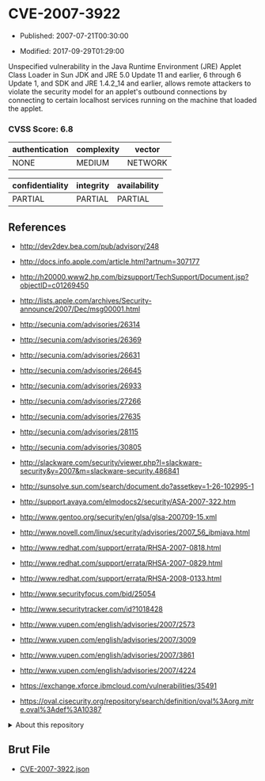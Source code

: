 # CVE-2007-3922

- Published: 2007-07-21T00:30:00

- Modified: 2017-09-29T01:29:00

Unspecified vulnerability in the Java Runtime Environment (JRE) Applet Class Loader in Sun JDK and JRE 5.0 Update 11 and earlier, 6 through 6 Update 1, and SDK and JRE 1.4.2_14 and earlier, allows remote attackers to violate the security model for an applet's outbound connections by connecting to certain localhost services running on the machine that loaded the applet.

### CVSS Score: **6.8**

| authentication | complexity | vector |
| --- | --- | --- |
| NONE | MEDIUM | NETWORK |

| confidentiality | integrity | availability |
| --- | --- | --- |
| PARTIAL | PARTIAL | PARTIAL |

## References

* http://dev2dev.bea.com/pub/advisory/248

* http://docs.info.apple.com/article.html?artnum=307177

* http://h20000.www2.hp.com/bizsupport/TechSupport/Document.jsp?objectID=c01269450

* http://lists.apple.com/archives/Security-announce/2007/Dec/msg00001.html

* http://secunia.com/advisories/26314

* http://secunia.com/advisories/26369

* http://secunia.com/advisories/26631

* http://secunia.com/advisories/26645

* http://secunia.com/advisories/26933

* http://secunia.com/advisories/27266

* http://secunia.com/advisories/27635

* http://secunia.com/advisories/28115

* http://secunia.com/advisories/30805

* http://slackware.com/security/viewer.php?l=slackware-security&y=2007&m=slackware-security.486841

* http://sunsolve.sun.com/search/document.do?assetkey=1-26-102995-1

* http://support.avaya.com/elmodocs2/security/ASA-2007-322.htm

* http://www.gentoo.org/security/en/glsa/glsa-200709-15.xml

* http://www.novell.com/linux/security/advisories/2007_56_ibmjava.html

* http://www.redhat.com/support/errata/RHSA-2007-0818.html

* http://www.redhat.com/support/errata/RHSA-2007-0829.html

* http://www.redhat.com/support/errata/RHSA-2008-0133.html

* http://www.securityfocus.com/bid/25054

* http://www.securitytracker.com/id?1018428

* http://www.vupen.com/english/advisories/2007/2573

* http://www.vupen.com/english/advisories/2007/3009

* http://www.vupen.com/english/advisories/2007/3861

* http://www.vupen.com/english/advisories/2007/4224

* https://exchange.xforce.ibmcloud.com/vulnerabilities/35491

* https://oval.cisecurity.org/repository/search/definition/oval%3Aorg.mitre.oval%3Adef%3A10387

<details>
<summary>About this repository</summary> 

  This repository is part of the project [Live Hack CVE](https://github.com/Live-Hack-CVE). Main website can be found [www.live-hack.org](https://www.live-hack.org) 
  
  Made by [Sn0wAlice](https://github.com/Sn0wAlice) for the people that care about security and need to have a feed of the latest CVEs. Hope you enjoy it, don't forget to star the repo and follow me on [Twitter](https://twitter.com/Sn0wAlice) and [Github](https://github.com/Sn0wAlice). And that is my [personnal website](https://www.alice-snow.me/)

  - [Home Page](https://github.com/Live-Hack-CVE)
  - [Framework](https://github.com/Live-Hack-CVE/cve-framework)
  - [CVE database](https://github.com/Live-Hack-CVE/full_database)
  - [Changelog](https://github.com/Live-Hack-CVE/Changelog)
</details>

## Brut File

* [CVE-2007-3922.json](https://raw.githubusercontent.com/Live-Hack-CVE/full_database/main/cves/2007/CVE-2007-3922.json)

